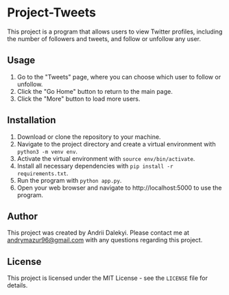 # Project-Tweets

This project is a program that allows users to view Twitter profiles, including the number of followers and tweets, and follow or unfollow any user.

## Usage

1. Go to the "Tweets" page, where you can choose which user to follow or unfollow.
2. Click the "Go Home" button to return to the main page.
3. Click the "More" button to load more users.

## Installation

1. Download or clone the repository to your machine.
2. Navigate to the project directory and create a virtual environment with `python3 -m venv env`.
3. Activate the virtual environment with `source env/bin/activate`.
4. Install all necessary dependencies with `pip install -r requirements.txt`.
5. Run the program with `python app.py`.
6. Open your web browser and navigate to http://localhost:5000 to use the program.

## Author

This project was created by Andrii Dalekyi. Please contact me at [andrymazur96@gmail.com](andrymazur96@gmail.com) with any questions regarding this project.

## License

This project is licensed under the MIT License - see the `LICENSE` file for details.